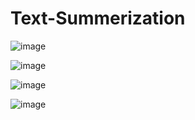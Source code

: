 # Text-Summerization

![image](https://github.com/user-attachments/assets/9ffc4cad-f54d-4eee-b65f-4e2f24ee2232)



![image](https://github.com/user-attachments/assets/1ee0564f-e0a0-48c0-8999-3018f1f8aacf)



![image](https://github.com/user-attachments/assets/4f9c0ecb-b1f1-4ce2-9efc-fa6517c99d6d)





![image](https://github.com/user-attachments/assets/e3f06336-5b29-4f8b-982d-87d55edd4e59)

